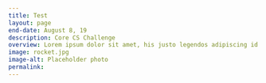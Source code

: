 ```yaml
---
title: Test
layout: page
end-date: August 8, 19
description: Core CS Challenge
overview: Lorem ipsum dolor sit amet, his justo legendos adipiscing id. Sea te falli latine viderer. Feugait minimum id eum, bonorum facilisis omittantur ex mei. Quo epicurei atomorum consetetur ne, mel an pertinacia adolescens. Primis option temporibus nam in.
image: rocket.jpg
image-alt: Placeholder photo
permalink: 
---
```

